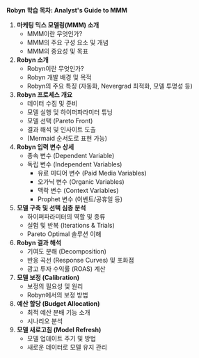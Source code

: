 
**Robyn 학습 목차: Analyst's Guide to MMM**

1.  **마케팅 믹스 모델링(MMM) 소개**
    * MMM이란 무엇인가?
    * MMM의 주요 구성 요소 및 개념
    * MMM의 중요성 및 목표
2.  **Robyn 소개**
    * Robyn이란 무엇인가?
    * Robyn 개발 배경 및 목적
    * Robyn의 주요 특징 (자동화, Nevergrad 최적화, 모델 투명성 등)
3.  **Robyn 프로세스 개요**
    * 데이터 수집 및 준비
    * 모델 실행 및 하이퍼파라미터 튜닝
    * 모델 선택 (Pareto Front)
    * 결과 해석 및 인사이트 도출
    * (Mermaid 순서도로 표현 가능)
4.  **Robyn 입력 변수 상세**
    * 종속 변수 (Dependent Variable)
    * 독립 변수 (Independent Variables)
        * 유료 미디어 변수 (Paid Media Variables)
        * 오가닉 변수 (Organic Variables)
        * 맥락 변수 (Context Variables)
        * Prophet 변수 (이벤트/공휴일 등)
5.  **모델 구축 및 선택 심층 분석**
    * 하이퍼파라미터의 역할 및 종류
    * 실험 및 반복 (Iterations & Trials)
    * Pareto Optimal 솔루션 이해
6.  **Robyn 결과 해석**
    * 기여도 분해 (Decomposition)
    * 반응 곡선 (Response Curves) 및 포화점
    * 광고 투자 수익률 (ROAS) 계산
7.  **모델 보정 (Calibration)**
    * 보정의 필요성 및 원리
    * Robyn에서의 보정 방법
8.  **예산 할당 (Budget Allocation)**
    * 최적 예산 분배 기능 소개
    * 시나리오 분석
9.  **모델 새로고침 (Model Refresh)**
    * 모델 업데이트 주기 및 방법
    * 새로운 데이터로 모델 유지 관리
